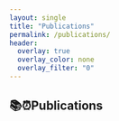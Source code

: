```yaml
---
layout: single
title: "Publications"
permalink: /publications/
header:
  overlay: true
  overlay_color: none
  overlay_filter: "0"
---
```


## 📚⏰Publications

